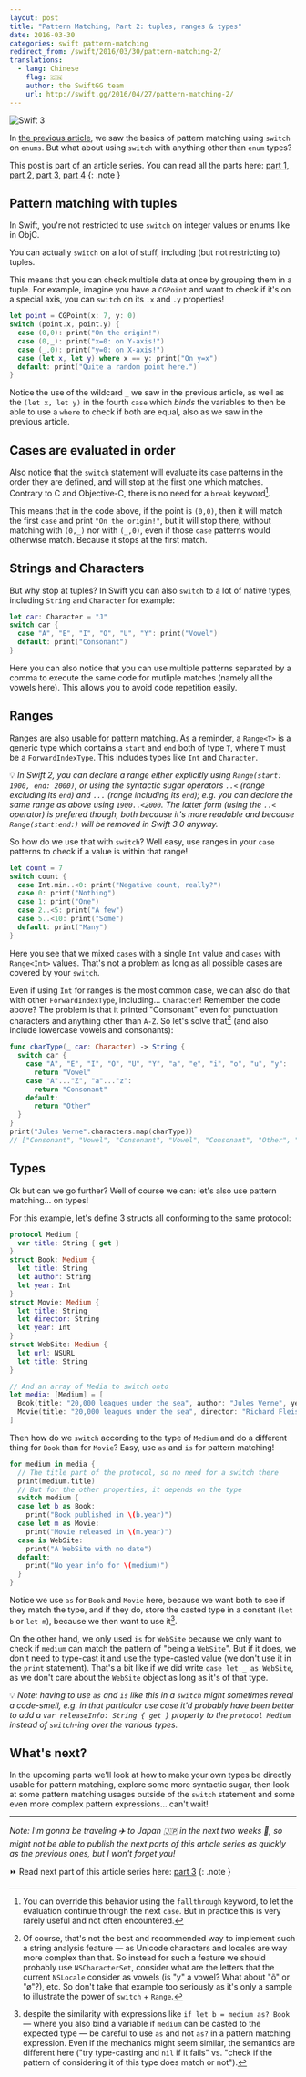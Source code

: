 ```yaml
---
layout: post
title: "Pattern Matching, Part 2: tuples, ranges & types"
date: 2016-03-30
categories: swift pattern-matching
redirect_from: /swift/2016/03/30/pattern-matching-2/
translations:
  - lang: Chinese
    flag: 🇨🇳
    author: the SwiftGG team
    url: http://swift.gg/2016/04/27/pattern-matching-2/
---
```


![Swift 3](https://img.shields.io/badge/Swift-3.0-green.svg)

In [the previous article](/swift/pattern-matching/2016/03/27/pattern-matching-1/), we saw the basics of pattern matching using `switch` on `enums`. But what about using `switch` with anything other than `enum` types?

This post is part of an article series. You can read all the parts here: [part 1](/swift/pattern-matching/2016/03/27/pattern-matching-1/), [part 2](/swift/pattern-matching/2016/03/30/pattern-matching-2/), [part 3](/swift/pattern-matching/2016/04/24/pattern-matching-3/), [part 4](/swift/pattern-matching/2016/05/16/pattern-matching-4/)
{: .note }

## Pattern matching with tuples

In  Swift, you're not restricted to use `switch` on integer values or enums like in ObjC.

You can actually `switch` on a lot of stuff, including (but not restricting to) tuples.

This means that you can check multiple data at once by grouping them in a tuple. For example, imagine you have a `CGPoint` and want to check if it's on a special axis, you can `switch` on its `.x` and `.y` properties!

```swift
let point = CGPoint(x: 7, y: 0)
switch (point.x, point.y) {
  case (0,0): print("On the origin!")
  case (0,_): print("x=0: on Y-axis!")
  case (_,0): print("y=0: on X-axis!")
  case (let x, let y) where x == y: print("On y=x")
  default: print("Quite a random point here.")
}
```

Notice the use of the wildcard `_` we saw in the previous article, as well as the `(let x, let y)` in the fourth `case` which _binds_ the variables to then be able to use a `where` to check if both are equal, also as we saw in the previous article.

## Cases are evaluated in order

Also notice that the `switch` statement will evaluate its `case` patterns in the order they are defined, and will stop at the first one which matches. Contrary to C and Objective-C, there is no need for a `break` keyword[^fallthrough].

This means that in the code above, if the point is `(0,0)`, then it will match the first `case` and print `"On the origin!"`, but it will stop there, without matching with `(0,_)` nor with `(_,0)`, even if those `case` patterns would otherwise match. Because it stops at the first match.

[^fallthrough]: You can override this behavior using the `fallthrough` keyword,  to let the evaluation continue through the next `case`. But in practice this is very rarely useful and not often encountered.

## Strings and Characters

But why stop at tuples? In Swift you can also `switch` to a lot of native types, including `String` and `Character` for example:

```swift
let car: Character = "J"
switch car {
  case "A", "E", "I", "O", "U", "Y": print("Vowel")
  default: print("Consonant")
}
```

Here you can also notice that you can use multiple patterns separated by a comma to execute the same code for mutliple matches (namely all the vowels here). This allows you to avoid code repetition easily.

## Ranges

Ranges are also usable for pattern matching. As a reminder, a `Range<T>` is a generic type which contains a `start` and `end` both of type `T`, where `T` must be a `ForwardIndexType`. This includes types like `Int` and `Character`.

💡 _In Swift 2, you can declare a range either explicitly using `Range(start: 1900, end: 2000)`, or using the syntactic sugar operators `..<` (range excluding its `end`) and `...` (range including its `end`); e.g. you can declare the same range as above using `1900..<2000`. The latter form (using the `..<` operator) is prefered though, both because it's more readable and because `Range(start:end:)` will be removed in Swift 3.0 anyway._

So how do we use that with `switch`? Well easy, use ranges in your `case` patterns to check if a value is within that range!

```swift
let count = 7
switch count {
  case Int.min..<0: print("Negative count, really?")
  case 0: print("Nothing")
  case 1: print("One")
  case 2..<5: print("A few")
  case 5..<10: print("Some")
  default: print("Many")
}
```

Here you see that we mixed `cases` with a single `Int` value and `cases` with `Range<Int>` values. That's not a problem as long as all possible cases are covered by your `switch`.

Even if using `Int` for ranges is the most common case, we can also do that with other `ForwardIndexType`, including… `Character`! Remember the code above? The problem is that it printed "Consonant" even for punctuation characters and anything other than `A-Z`. So let's solve that[^only-for-demo] (and also include lowercase vowels and consonants):

```swift
func charType(_ car: Character) -> String {
  switch car {
    case "A", "E", "I", "O", "U", "Y", "a", "e", "i", "o", "u", "y":
      return "Vowel"
    case "A"..."Z", "a"..."z":
      return "Consonant"
    default:
      return "Other"
  }
}
print("Jules Verne".characters.map(charType))
// ["Consonant", "Vowel", "Consonant", "Vowel", "Consonant", "Other", "Consonant", "Vowel", "Consonant", "Consonant", "Vowel"]
```

[^only-for-demo]: Of course, that's not the best and recommended way to implement such a string analysis feature — as Unicode characters and locales are way more complex than that. So instead for such a feature we should probably use `NSCharacterSet`, consider what are the letters that the current `NSLocale` consider as vowels (is "y" a vowel? What about "õ" or "ø"?), etc. So don't take that example too seriously as it's only a sample to illustrate the power of `switch` + `Range`.

## Types

Ok but can we go further? Well of course we can: let's also use pattern matching… on types!

For this example, let's define 3 structs all conforming to the same protocol:

```swift
protocol Medium {
  var title: String { get }
}
struct Book: Medium {
  let title: String
  let author: String
  let year: Int
}
struct Movie: Medium {
  let title: String
  let director: String
  let year: Int
}
struct WebSite: Medium {
  let url: NSURL
  let title: String
}

// And an array of Media to switch onto
let media: [Medium] = [
  Book(title: "20,000 leagues under the sea", author: "Jules Verne", year: 1870),
  Movie(title: "20,000 leagues under the sea", director: "Richard Fleischer", year: 1955)
]
```

Then how do we `switch` according to the type of `Medium` and do a different thing for `Book` than for `Movie`? Easy, use `as` and `is` for pattern matching!

```swift
for medium in media {
  // The title part of the protocol, so no need for a switch there
  print(medium.title)
  // But for the other properties, it depends on the type
  switch medium {
  case let b as Book:
    print("Book published in \(b.year)")
  case let m as Movie:
    print("Movie released in \(m.year)")
  case is WebSite:
    print("A WebSite with no date")
  default:
    print("No year info for \(medium)")
  }
}
```

Notice we use `as` for `Book` and `Movie` here, because we want both to see if they match the type, and if they do, store the casted type in a constant (`let b` or `let m`), because we then want to use it[^no-qmark].

[^no-qmark]: despite the similarity with expressions like `if let b = medium as? Book` — where you also bind a variable if `medium` can be casted to the expected type — be careful to use `as` and not `as?` in a pattern matching expression. Even if the mechanics might seem similar, the semantics are different here ("try type-casting and `nil` if it fails" vs. "check if the pattern of considering it of this type does match or not").

On the other hand, we only used `is` for `WebSite` because we only want to check if `medium` can match the pattern of "being a `WebSite`". But if it does, we don't need to type-cast it and use the type-casted value (we don't use it in the `print` statement). That's a bit like if we did write `case let _ as WebSite`, as we don't care about the `WebSite` object as long as it's of that type.

💡 _Note: having to use `as` and `is` like this in a `switch` might sometimes reveal a code-smell, e.g. in that particular use case it'd probably have been better to add a `var releaseInfo: String { get }` property to the `protocol Medium` instead of `switch`-ing over the various types._

## What's next?

In the upcoming parts we'll look at how to make your own types be directly usable for pattern matching, explore some more syntactic sugar, then look at some pattern matching usages outside of the `switch` statement and some even more complex pattern expressions… can't wait!

---

_Note: I'm gonna be traveling ✈️ to Japan 🇯🇵 in the next two weeks 🤗, so might not be able to publish the next parts of this article series as quickly as the previous ones, but I won't forget you!_

⏩ Read next part of this article series here: [part 3](/swift/pattern-matching/2016/04/24/pattern-matching-3/)
{: .note }
